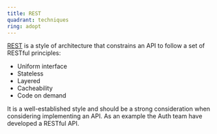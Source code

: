 ```yaml
---
title: REST
quadrant: techniques
ring: adopt
---
```


[REST](https://www.redhat.com/en/blog/rest-architecture) is a style of architecture
that constrains an API to follow a set of RESTful principles:

- Uniform interface
- Stateless
- Layered
- Cacheability
- Code on demand

It is a well-established style and should be a strong consideration when
considering implementing an API. As an example the Auth team have developed
a RESTful API.
